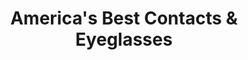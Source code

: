---
title: "America's Best Contacts & Eyeglasses"
url: /greer/americas-best-contacts-und-eyeglasses/
shop: Optiker
---
